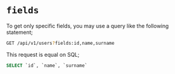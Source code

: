 # `fields`

To get only specific fields, you may use a query like the following statement;

```bash
GET /api/v1/users?fields:id,name,surname
```

This request is equal on SQL;

```sql
SELECT `id`, `name`, `surname`
```
